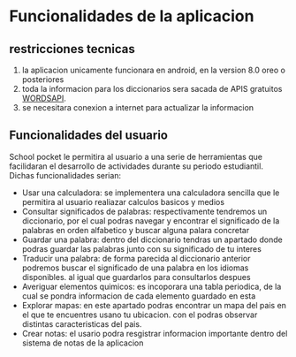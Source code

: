 <h1> Funcionalidades de la aplicacion </h1>
<h2> restricciones tecnicas </h2>
<ol>
    <li> la aplicacion unicamente funcionara en android, en la version 8.0 oreo o posteriores </li>
    <li> toda la informacion para los diccionarios sera sacada de APIS gratuitos <a href="https://www.wordsapi.com/">WORDSAPI</a>. </li> 
    <li> se necesitara conexion a internet para actualizar la informacion </li>
</ol>
<h2> Funcionalidades del usuario </h2>
<p> School pocket le permitira al usuario a una serie de herramientas que facilidaran el desarrollo de actividades durante su periodo estudiantil. Dichas funcionalidades serian: </p>
<ul>
    <li> Usar una calculadora: se implementera una calculadora sencilla que le permitira al usuario realiazar calculos basicos y medios </li>
    <li> Consultar significados de palabras: respectivamente tendremos un diccionario, por el cual podras navegar y encontrar el significado de la palabras en orden alfabetico y buscar alguna palara concretar </li>
    <li> Guardar una palabra: dentro del diccionario tendras un apartado donde podras guardar las palabras junto con su significado de tu interes </li>
    <li> Traducir una palabra: de forma parecida al diccionario anterior podremos buscar el significado de una palabra en los idiomas disponibles. al igual que guardarlos para consultarlos despues </li>
    <li> Averiguar elementos quimicos: es incoporara una tabla periodica, de la cual se pondra informacion de cada elemento guardado en esta </li>
    <li> Explorar mapas: en este apartado podras encontrar un mapa del pais en el que te encuentres usano tu ubicacion. con el podras observar distintas caracteristicas del pais. </li>
    <li> Crear notas: el usario podra resgistrar informacion importante dentro del sistema de notas de la aplicacion </li>
</ul>